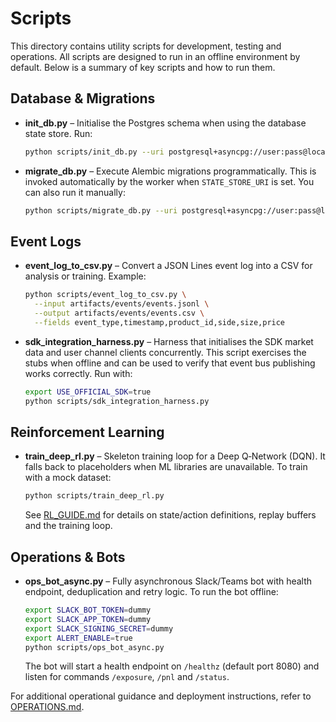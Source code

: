 # Scripts

This directory contains utility scripts for development, testing and operations.  All scripts are designed to run in an offline environment by default.  Below is a summary of key scripts and how to run them.

## Database & Migrations

* **init_db.py** – Initialise the Postgres schema when using the database state store.  Run:

  ```bash
  python scripts/init_db.py --uri postgresql+asyncpg://user:pass@localhost:5432/trading
  ```

* **migrate_db.py** – Execute Alembic migrations programmatically.  This is invoked automatically by the worker when `STATE_STORE_URI` is set.  You can also run it manually:

  ```bash
  python scripts/migrate_db.py --uri postgresql+asyncpg://user:pass@localhost:5432/trading
  ```

## Event Logs

* **event_log_to_csv.py** – Convert a JSON Lines event log into a CSV for analysis or training.  Example:

  ```bash
  python scripts/event_log_to_csv.py \
    --input artifacts/events/events.jsonl \
    --output artifacts/events/events.csv \
    --fields event_type,timestamp,product_id,side,size,price
  ```

* **sdk_integration_harness.py** – Harness that initialises the SDK market data and user channel clients concurrently.  This script exercises the stubs when offline and can be used to verify that event bus publishing works correctly.  Run with:

  ```bash
  export USE_OFFICIAL_SDK=true
  python scripts/sdk_integration_harness.py
  ```

## Reinforcement Learning

* **train_deep_rl.py** – Skeleton training loop for a Deep Q‑Network (DQN).  It falls back to placeholders when ML libraries are unavailable.  To train with a mock dataset:

  ```bash
  python scripts/train_deep_rl.py
  ```

  See [RL_GUIDE.md](../docs/RL_GUIDE.md) for details on state/action definitions, replay buffers and the training loop.

## Operations & Bots

* **ops_bot_async.py** – Fully asynchronous Slack/Teams bot with health endpoint, deduplication and retry logic.  To run the bot offline:

  ```bash
  export SLACK_BOT_TOKEN=dummy
  export SLACK_APP_TOKEN=dummy
  export SLACK_SIGNING_SECRET=dummy
  export ALERT_ENABLE=true
  python scripts/ops_bot_async.py
  ```

  The bot will start a health endpoint on `/healthz` (default port 8080) and listen for commands `/exposure`, `/pnl` and `/status`.

For additional operational guidance and deployment instructions, refer to [OPERATIONS.md](../docs/OPERATIONS.md).
